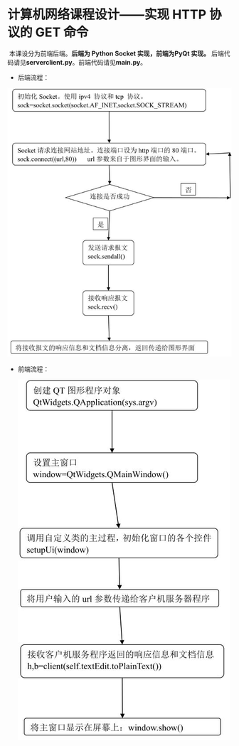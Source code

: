 # 计算机网络课程设计——实现 HTTP 协议的 GET 命令

​	本课设分为前端后端。**后端为 Python Socket 实现，前端为PyQt 实现。**
​	后端代码请见**serverclient.py**。前端代码请见**main.py**。

- 后端流程：

![后端](back.jpg)



- 前端流程：

  ![前端](front.jpg)
